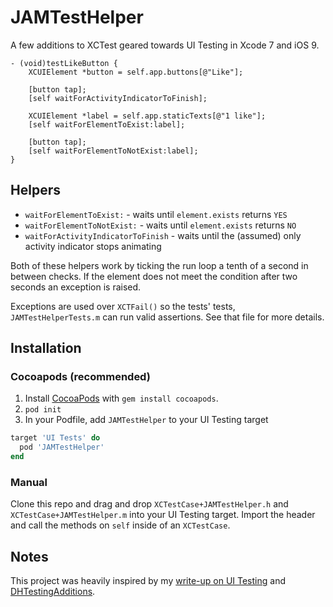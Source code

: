 # JAMTestHelper

A few additions to XCTest geared towards UI Testing in Xcode 7 and iOS 9.

```objc
- (void)testLikeButton {
    XCUIElement *button = self.app.buttons[@"Like"];

    [button tap];
    [self waitForActivityIndicatorToFinish];

    XCUIElement *label = self.app.staticTexts[@"1 like"];
    [self waitForElementToExist:label];

    [button tap];
    [self waitForElementToNotExist:label];
}
```

## Helpers

- `waitForElementToExist:` - waits until `element.exists` returns `YES`
- `waitForElementToNotExist:` - waits until `element.exists` returns `NO`
- `waitForActivityIndicatorToFinish` - waits until the (assumed) only activity indicator stops animating

Both of these helpers work by ticking the run loop a tenth of a second in between checks. If the element does not meet the condition after two seconds an exception is raised.

Exceptions are used over `XCTFail()` so the tests' tests, `JAMTestHelperTests.m` can run valid assertions. See that file for more details.

## Installation

### Cocoapods (recommended)

1. Install [CocoaPods](http://cocoapods.org/) with `gem install cocoapods`.
1. `pod init`
1. In your Podfile, add `JAMTestHelper` to your UI Testing target

```ruby
target 'UI Tests' do
  pod 'JAMTestHelper'
end
```

### Manual

Clone this repo and drag and drop `XCTestCase+JAMTestHelper.h` and `XCTestCase+JAMTestHelper.m` into your UI Testing target. Import the header and call the methods on `self` inside of an `XCTestCase`.

## Notes

This project was heavily inspired by my [write-up on UI Testing](http://masilotti.com/ui-testing-xcode-7) and [DHTestingAdditions](https://github.com/daniel-hall/DHTestingAdditions).
